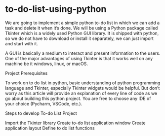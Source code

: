 # to-do-list-using-python
We are going to implement a simple python to-do list in which we can add a task and delete it when it’s done. We will be using a Python package called Tkinter which is a widely used Python GUI library. It is shipped with python, so we do not have to download or install it separately, we can just import and start with it.

A GUI is basically a medium to interact and present information to the users. One of the major advantages of using Tkinter is that it works well on any machine be it windows, linux, or macOS.

Project Prerequisites

To work on to do list in python, basic understanding of python programming language and Tkinter, especially Tkinter widgets would be helpful. But don’t worry as this article will provide an explanation of every line of code as we go about building this python project. You are free to choose any IDE of your choice (Pycharm, VSCode, etc.).

Steps to develop To-do List Project

Import the Tkinter library
Create to-do list application window
Create application layout
Define to do list functions
